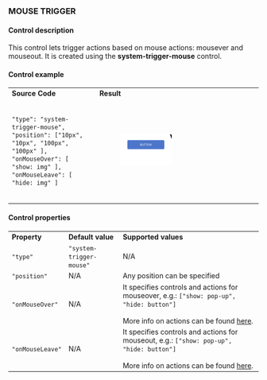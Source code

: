 ### **MOUSE TRIGGER**

#### Control description

This control lets trigger actions based on mouse actions: mousever and mouseout. It is created using the **system-trigger-mouse** control.

#### Control example

<table>
  <tr>
    <td><strong>Source Code</strong></td>
    <td>
      <strong>Result</strong>
    </td>
  </tr>
  <tr>
    <td>
    <pre><code>
"type": "system-trigger-mouse",
"position": ["10px", "10px", "100px", "100px" ],
"onMouseOver": [ "show: img" ],
"onMouseLeave": [ "hide: img" ]
     </code></pre>
    </td>
    <td>
      <figure><img src="/assets/mouse-trigger-anim.gif" width="45%"/></figure>
    </td>
  </tr>
</table>

#### Control properties

<table>
  <tr>
    <td><strong>Property</strong></td>
    <td><strong>Default value</strong></td>
    <td>
      <strong>Supported values</strong>
    </td>
  </tr>
  <tr>
    <td>
      <code>"type"</code>
    </td>
    <td>
      <code>"system-trigger-mouse"</code>
    </td>
    <td>
      N/A
    </td>
  </tr>
  <tr>
    <td>
      <code>"position"</code>
    </td>
    <td>
      N/A
    </td>
    <td>
      Any position can be specified
    </td>
  </tr>
  <tr>
    <td>
      <code>"onMouseOver"</code>
    </td>
    <td>
      N/A
    </td>
    <td>
      It specifies controls and actions for mouseover, e.g.:
      <code>["show: pop-up", "hide: button"]</code>
      <br><br>More info on actions can be found <a href="https://docs.upmix.it/scenario-controls/controls-meta#action">here</a>.
    </td>
  </tr>
  <tr>
    <td>
      <code>"onMouseLeave"</code>
    </td>
    <td>
      N/A
    </td>
    <td>
      It specifies controls and actions for mouseout, e.g.:
      <code>["show: pop-up", "hide: button"]</code>
      <br><br>More info on actions can be found <a href="https://docs.upmix.it/scenario-controls/controls-meta#action">here</a>.
    </td>
  </tr>
</table>
